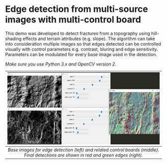 # Edge detection from multi-source images with multi-control board

This demo was developed to detect fractures from a topography using hill-shading effects and terrain attributes (e.g. slope). The algorithm can take into consideration multiple images so that edges detected can be controlled visually with control parameters e.g. contrast, bluring and edge sensitivity. Parameters can be modulated for every base image used in the detection.

*Make sure you use Python 3.x and OpenCV version 2.*

| ![alt text](https://raw.githubusercontent.com/cjuliani/opencv-edge-detection-multisource-control/master/description.png) |
|:--:|
| *Base images for edge detection (left) and related control boards (middle). Final detections are shown in red and green edges (right).* 
